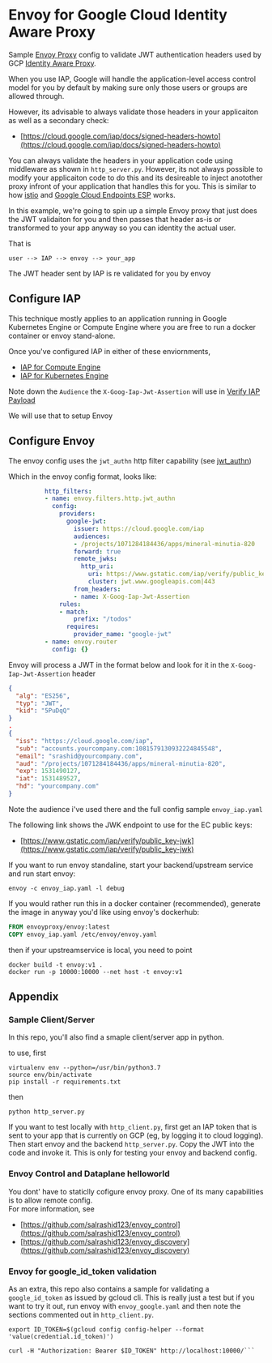 # Envoy for Google Cloud Identity Aware Proxy


Sample [Envoy Proxy](https://www.envoyproxy.io/) config to validate JWT authentication headers used by GCP [Identity Aware Proxy](https://cloud.google.com/iap/docs/).

When you use IAP, Google will handle the application-level access control model for you by default by making sure only those users or groups are allowed through.

However, its advisable to always validate those headers in your applicaiton as well as a secondary check:
- [https://cloud.google.com/iap/docs/signed-headers-howto](https://cloud.google.com/iap/docs/signed-headers-howto)

You can always validate the headers in your application code using middleware as shown in ```http_server.py```.  However, its not always possible to modify your applicaiton code to do this and its desireable to inject anotother proxy infront of your application that handles this for you.  This is similar to how [istio](https://istio.io/) and [Google Cloud Endpoints ESP](https://cloud.google.com/endpoints/docs/openapi/get-started-compute-engine-docker#running_the_api_and_extensible_service_proxy_in_a_docker_container) works.  

In this example, we're going to spin up a simple Envoy proxy that just does the JWT validaiton for you and then passes that header as-is or transformed to your app anyway so you can identity the actual user.

That is

```user --> IAP --> envoy --> your_app```

The JWT header sent by IAP is re validated for you by envoy


## Configure IAP

This technique mostly applies to an application running in Google Kubernetes Engine or Compute Engine where you are free to run a docker container or envoy stand-alone.

Once you've configured IAP in either of these enviornments,

-  [IAP for Compute Engine](https://cloud.google.com/iap/docs/enabling-compute-howto)
-  [IAP for Kubernetes Engine](https://cloud.google.com/iap/docs/enabling-kubernetes-howto)

Note down the ```Audience``` the  ```X-Goog-Iap-Jwt-Assertion``` will use in [Verify IAP Payload](https://cloud.google.com/iap/docs/signed-headers-howto#verify_the_jwt_payload)

We will use that to setup Envoy

## Configure Envoy

The envoy config uses the ```jwt_authn``` http filter capability (see [jwt_authn](https://github.com/envoyproxy/data-plane-api/blob/master/envoy/config/filter/http/jwt_authn/v2alpha/README.md
))

Which in the envoy config format, looks like:

```yaml
          http_filters:
          - name: envoy.filters.http.jwt_authn
            config:
              providers:
                google-jwt:
                  issuer: https://cloud.google.com/iap
                  audiences:
                  - /projects/1071284184436/apps/mineral-minutia-820
                  forward: true
                  remote_jwks:
                    http_uri:
                      uri: https://www.gstatic.com/iap/verify/public_key-jwk
                      cluster: jwt.www.googleapis.com|443
                  from_headers:
                  - name: X-Goog-Iap-Jwt-Assertion
              rules:
              - match:
                  prefix: "/todos"
                requires:
                  provider_name: "google-jwt"
          - name: envoy.router
            config: {}
```

Envoy will process a JWT in the format below and look for it in the ```X-Goog-Iap-Jwt-Assertion``` header

```json
{
  "alg": "ES256",
  "typ": "JWT",
  "kid": "5PuDqQ"
}
.
{
  "iss": "https://cloud.google.com/iap",
  "sub": "accounts.yourcompany.com:1081579130932224845548",
  "email": "srashid@yourcompany.com",
  "aud": "/projects/1071284184436/apps/mineral-minutia-820",
  "exp": 1531490127,
  "iat": 1531489527,
  "hd": "yourcompany.com"
}
```

Note the audience i've used there and the full config sample ```envoy_iap.yaml```

The following link shows the JWK endpoint to use for the EC public keys:
 - [https://www.gstatic.com/iap/verify/public_key-jwk](https://www.gstatic.com/iap/verify/public_key-jwk)

If you want to run envoy standaline, start your backend/upstream service and run start envoy:

```
envoy -c envoy_iap.yaml -l debug
```

If you would rather run this in a docker container (recommended), generate the image in anyway you'd like using envoy's dockerhub:

```dockerfile
FROM envoyproxy/envoy:latest
COPY envoy_iap.yaml /etc/envoy/envoy.yaml
```

then if your upstreamservice is local, you need to point

```
docker build -t envoy:v1 .
docker run -p 10000:10000 --net host -t envoy:v1
```


## Appendix

### Sample Client/Server

In this repo, you'll also find a smaple client/server app in python.

to use, first

```
virtualenv env --python=/usr/bin/python3.7
source env/bin/activate
pip install -r requirements.txt
```

then
```
python http_server.py
```

If you want to test locally with ```http_client.py```, first get an IAP token that is sent to your app that is currently on GCP (eg, by logging it to cloud logging).
Then start envoy and the backend ```http_server.py```.  Copy the JWT into the code and invoke it.  This is only for testing your envoy and backend config.


### Envoy Control and Dataplane helloworld

You dont' have to staticlly cofigure envoy proxy.  One of its many capabilities is to allow remote config.  
For more information, see

- [https://github.com/salrashid123/envoy_control](https://github.com/salrashid123/envoy_control)
- [https://github.com/salrashid123/envoy_discovery](https://github.com/salrashid123/envoy_discovery)


### Envoy for google_id_token validation

As an extra, this repo also contains a sample for validating a ```google_id_token``` as issued by gcloud cli.
This is really just a test but if you want to try it out, run envoy with ```envoy_google.yaml``` and then note the sections
commented out in ```http_client.py```.

```
export ID_TOKEN=$(gcloud config config-helper --format 'value(credential.id_token)')

curl -H "Authorization: Bearer $ID_TOKEN" http://localhost:10000/```
```
